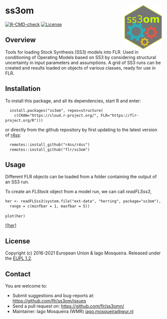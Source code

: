 # ss3om <img src="man/figures/ss3om.png" align="right" width="120" />

[![R-CMD-check](https://github.com/flr/ss3om/workflows/R-CMD-check/badge.svg)](https://github.com/flr/ss3om/actions)
[![License](https://flr-project.org/img/eupl12.svg)](https://eupl.eu/1.2/en/)

## Overview
Tools for loading Stock Synthesis (SS3) models into FLR. Used in conditioning of Operating Models based on SS3 by considering structural uncertainty in input parameters and assumptions. A grid of SS3 runs can be created and results loaded on objects of various classes, ready for use in FLR.

## Installation
To install this package, and all its dependencies, start R and enter:

```
  install.packages("ss3om", repos=structure(
    c(CRAN="https://cloud.r-project.org/", FLR="https://flr-project.org/R")))
```

or directly from the github repository by first updating to the latest version of [r4ss](https://github.com/r4ss/r4ss):

```
  remotes::install_github("r4ss/r4ss")
  remotes::install_github("flr/ss3om")
```

## Usage

Different FLR objects can be loaded from a folder containing the output of an SS3 run.

To create an *FLStock* object from a model run, we can call *readFLSss3*,

```{r}
her <- readFLSss3(system.file("ext-data", "herring", package="ss3om"),
  range = c(minfbar = 1, maxfbar = 5))

plot(her)
```

[![her]](man/figures/her.png)

## License
Copyright (c) 2016-2021 European Union & Iago Mosqueira. Released under the [EUPL 1.2](https://eupl.eu/1.2/en/).

## Contact
You are welcome to:

- Submit suggestions and bug-reports at: <https://github.com/flr/ss3om/issues>
- Send a pull request on: <https://github.com/flr/ss3omn/>
- Maintainer: Iago Mosqueira (WMR) <iago.mosqueira@wur.nl>
